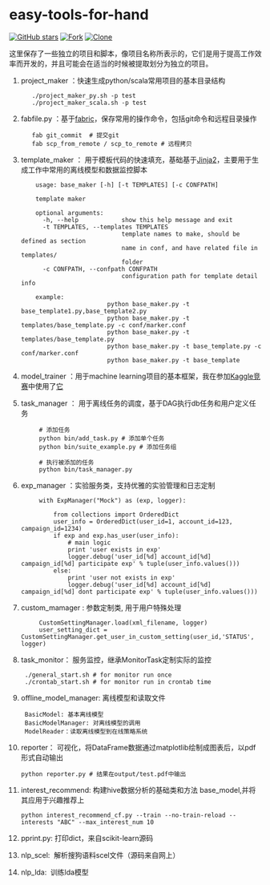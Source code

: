 # easy-tools-for-hand

[![GitHub stars](https://img.shields.io/github/stars/linpingta/easy-tools-for-hand.svg?style=social&label=Star)](https://github.com/linpingta/easy-tools-for-hand/stargazers)
[![Fork](https://img.shields.io/badge/-Fork-green?logo=github&style=for-the-badge)](https://github.com/linpingta/easy-tools-for-hand/fork)
[![Clone](https://img.shields.io/badge/Clone-HTTPS-blue.svg)](https://github.com/linpingta/easy-tools-for-hand.git)

这里保存了一些独立的项目和脚本，像项目名称所表示的，它们是用于提高工作效率而开发的，并且可能会在适当的时候被提取划分为独立的项目。

1. project_maker ：快速生成python/scala常用项目的基本目录结构

          ./project_maker_py.sh -p test
          ./project_maker_scala.sh -p test
    
2. fabfile.py ：基于[fabric](http://www.fabfile.org/)，保存常用的操作命令，包括git命令和远程目录操作

          fab git_commit  # 提交git
          fab scp_from_remote / scp_to_remote # 远程拷贝
    
3. template_maker ： 用于模板代码的快速填充，基础基于[Jinja2](http://jinja.pocoo.org/)，主要用于生成工作中常用的离线模型和数据监控脚本

           usage: base_maker [-h] [-t TEMPLATES] [-c CONFPATH]

           template maker

           optional arguments:
             -h, --help            show this help message and exit
             -t TEMPLATES, --templates TEMPLATES
                                   template names to make, should be defined as section
                                   name in conf, and have related file in templates/
                                   folder
             -c CONFPATH, --confpath CONFPATH
                                   configuration path for template detail info

           example:
                               python base_maker.py -t base_template1.py,base_template2.py
                               python base_maker.py -t templates/base_template.py -c conf/marker.conf
                               python base_maker.py -t templates/base_template.py 
                               python base_maker.py -t base_template.py -c conf/marker.conf
                               python base_maker.py -t base_template

4. model_trainer ：用于machine learning项目的基本框架，我在参加[Kaggle竞赛](https://www.kaggle.com/c/shelter-animal-outcomes)中使用了[它](https://github.com/linpingta/shelter-animal-outcome)

5. task_manager ： 用于离线任务的调度，基于DAG执行db任务和用户定义任务

			# 添加任务
			python bin/add_task.py # 添加单个任务
			python bin/suite_example.py # 添加任务组
		
			# 执行被添加的任务
			python bin/task_manager.py
		
6. exp_manager ：实验服务类，支持优雅的实验管理和日志定制

	        with ExpManager("Mock") as (exp, logger):
	   
           	    from collections import OrderedDict
           	    user_info = OrderedDict(user_id=1, account_id=123, campaign_id=1234)
           	    if exp and exp.has_user(user_info):
               		# main logic
               		print 'user exists in exp'
               		logger.debug('user_id[%d] account_id[%d] campaign_id[%d] participate exp' % tuple(user_info.values()))
		        else:
               		print 'user not exists in exp'
               		logger.debug('user_id[%d] account_id[%d] campaign_id[%d] dont participate exp' % tuple(user_info.values()))
	      
7. custom_mamager  : 参数定制类, 用于用户特殊处理

          	CustomSettingManager.load(xml_filename, logger)
           	user_setting_dict = CustomSettingManager.get_user_in_custom_setting(user_id,'STATUS', logger)
	  
8. task_monitor： 服务监控，继承MonitorTask定制实际的监控

	   	./general_start.sh # for monitor run once
	   	./crontab_start.sh # for monitor run in crontab time
	 
9. offline_model_manager: 离线模型和读取文件

		BasicModel: 基本离线模型
		BasicModelManager: 对离线模型的调用
		ModelReader：读取离线模型到在线策略系统
		
10. reporter： 可视化，将DataFrame数据通过matplotlib绘制成图表后，以pdf形式自动输出

		python reporter.py # 结果在output/test.pdf中输出

11. interest_recommend: 构建hive数据分析的基础类和方法 base_model,并将其应用于兴趣推荐上

        python interest_recommend_cf.py --train --no-train-reload --interests "ABC" --max_interest_num 10

12. pprint.py: 打印dict，来自scikit-learn源码

13. nlp_scel:  解析搜狗语料scel文件（源码来自网上）

14. nlp_lda:  训练lda模型
